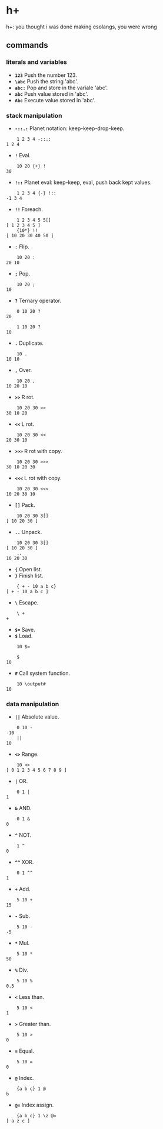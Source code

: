 # h+
h+: you thought i was done making esolangs, you were wrong

## commands

### literals and variables
- **`123`** Push the number 123.
- **`\abc`** Push the string 'abc'.
- **`abc:`** Pop and store in the variale 'abc'.
- **`abc`** Push value stored in 'abc'.
- **`Abc`** Execute value stored in 'abc'.
### stack manipulation
- **`-::.:`** Planet notation: keep-keep-drop-keep.
```
	1 2 3 4 -::.:
1 2 4
```
- **`!`** Eval.
```
	10 20 {+} !
30
```
- **`!::`** Planet eval: keep-keep, eval, push back kept values.
```
	1 2 3 4 {-} !::
-1 3 4
```
- **`!!`** Foreach.
```
	1 2 3 4 5 5[]
[ 1 2 3 4 5 ]
	{10*} !!
[ 10 20 30 40 50 ]
```
- **`:`** Flip.
```
	10 20 :
20 10
```
- **`;`** Pop.
```
	10 20 ;
10
```
- **`?`** Ternary operator.
```
	0 10 20 ?
20
```
```
	1 10 20 ?
10
```
- **`.`** Duplicate.
```
	10 .
10 10
```
- **`,`** Over.
```
	10 20 ,
10 20 10
```
- **`>>`** R rot.
```
	10 20 30 >>
30 10 20
```
- **`<<`** L rot.
```
	10 20 30 <<
20 30 10
```
- **`>>>`** R rot with copy.
```
	10 20 30 >>>
30 10 20 30
```
- **`<<<`** L rot with copy.
```
	10 20 30 <<<
10 20 30 10
```
- **`[]`** Pack.
```
	10 20 30 3[]
[ 10 20 30 ]
```
- **`..`** Unpack.
```
	10 20 30 3[]
[ 10 20 30 ]
	..
10 20 30
```
- **`{`** Open list.
- **`}`** Finish list.
```
	{ + - 10 a b c}
[ + - 10 a b c ]
```
- **`\`** Escape.
```
	\ +
+
```
- **`$=`** Save.
- **`$`** Load.
```
	10 $=

	$
10
```
- **`#`** Call system function.
```
	10 \output#
10
```
### data manipulation
- **`||`** Absolute value.
```
	0 10 -
-10
	||
10
```
- **`<>`** Range.
```
	10 <>
[ 0 1 2 3 4 5 6 7 8 9 ]
```
- **`|`** OR.
```
	0 1 |
1
```
- **`&`** AND.
```
	0 1 &
0
```
- **`^`** NOT.
```
	1 ^
0
```
- **`^^`** XOR.
```
	0 1 ^^
1
```
- **`+`** Add.
```
	5 10 +
15
```
- **`-`** Sub.
```
	5 10 -
-5
```
- **`*`** Mul.
```
	5 10 *
50
```
- **`%`** Div.
```
	5 10 %
0.5
```
- **`<`** Less than.
```
	5 10 <
1
```
- **`>`** Greater than.
```
	5 10 >
0
```
- **`=`** Equal.
```
	5 10 =
0
```
- **`@`** Index.
```
	{a b c} 1 @
b
```
- **`@=`** Index assign.
```
	{a b c} 1 \z @=
[ a z c ]
```

